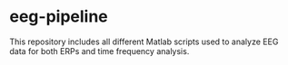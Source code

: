 # eeg-pipeline
This repository includes all different Matlab scripts used to analyze EEG data for both ERPs and time frequency analysis. 
